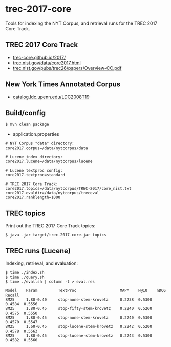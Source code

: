 # trec-2017-core

Tools for indexing the NYT Corpus, and retrieval runs for the TREC 2017 Core Track.

## TREC 2017 Core Track

* [trec-core.github.io/2017/](https://trec-core.github.io/2017/)
* [trec.nist.gov/data/core2017.html](https://trec.nist.gov/data/core2017.html)
* [trec.nist.gov/pubs/trec26/papers/Overview-CC.pdf](https://trec.nist.gov/pubs/trec26/papers/Overview-CC.pdf)

## New York Times Annotated Corpus

* [catalog.ldc.upenn.edu/LDC2008T19](https://catalog.ldc.upenn.edu/LDC2008T19)

## Build/config

~~~~
$ mvn clean package
~~~~

* application.properties

~~~~
# NYT Corpus "data" directory:
core2017.corpus=/data/nytcorpus/data

# Lucene index directory:
core2017.lucene=/data/nytcorpus/lucene

# Lucene textproc config:
core2017.textproc=standard

# TREC 2017 Core Track:
core2017.topics=/data/nytcorpus/TREC-2017/core_nist.txt
core2017.evaldir=/data/nytcorpus/treceval
core2017.ranklength=1000
~~~~

## TREC topics

Print out the TREC 2017 Core Track topics:

~~~~
$ java -jar target/trec-2017-core.jar topics
~~~~

## TREC runs (Lucene)

Indexing, retrieval, and evaluation:

~~~~
$ time ./index.sh
$ time ./query.sh
$ time ./eval.sh | column -t > eval.res
~~~~

~~~~
Model    Param         TextProc                   MAP*    P@10    nDCG    Recall
BM25     1.80-0.40     stop-none-stem-krovetz     0.2238  0.5300  0.4584  0.5556
BM25     1.80-0.45     stop-fifty-stem-krovetz    0.2240  0.5260  0.4575  0.5550
BM25     1.80-0.45     stop-none-stem-krovetz     0.2240  0.5300  0.4570  0.5547
BM25     1.60-0.45     stop-lucene-stem-krovetz   0.2242  0.5200  0.4578  0.5563
BM25     1.80-0.45     stop-lucene-stem-krovetz   0.2243  0.5300  0.4582  0.5560
~~~~


